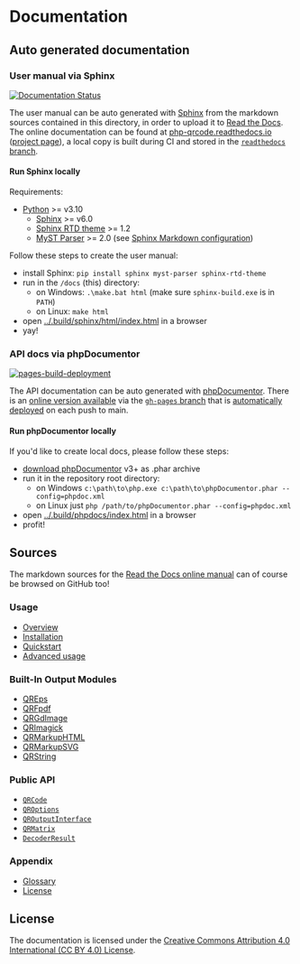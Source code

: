 # Documentation

## Auto generated documentation

### User manual via Sphinx

[![Documentation Status](https://readthedocs.org/projects/php-qrcode/badge/?version=main)](https://php-qrcode.readthedocs.io/en/main/?badge=main)

The user manual can be auto generated with [Sphinx](https://www.sphinx-doc.org) from the markdown sources contained in this directory, in order to upload it to [Read the Docs](https://readthedocs.org).
The online documentation can be found at [php-qrcode.readthedocs.io](https://php-qrcode.readthedocs.io/en/main/) ([project page](https://readthedocs.org/projects/php-qrcode/)), a local copy is built during CI and stored in the [`readthedocs` branch](https://github.com/chillerlan/php-qrcode/tree/readthedocs).


#### Run Sphinx locally

Requirements:

- [Python](https://www.python.org/downloads/) >= v3.10
  - [Sphinx](https://www.sphinx-doc.org/en/master/usage/installation.html) >= v6.0
  - [Sphinx RTD theme](https://pypi.org/project/sphinx-rtd-theme/) >= 1.2
  - [MyST Parser](https://myst-parser.readthedocs.io/en/latest/intro.html) >= 2.0 (see [Sphinx Markdown configuration](https://www.sphinx-doc.org/en/master/usage/markdown.html#markdown))

Follow these steps to create the user manual:

- install Sphinx: `pip install sphinx myst-parser sphinx-rtd-theme`
- run in the `/docs` (this) directory:
  - on Windows: `.\make.bat html` (make sure `sphinx-build.exe` is in `PATH`)
  - on Linux: `make html`
- open [../.build/sphinx/html/index.html](../.build/sphinx/html/index.html) in a browser
- yay!


### API docs via phpDocumentor

[![pages-build-deployment](https://github.com/chillerlan/php-qrcode/actions/workflows/pages/pages-build-deployment/badge.svg?branch=gh-pages)](https://github.com/chillerlan/php-qrcode/actions/workflows/pages/pages-build-deployment)

The API documentation can be auto generated with [phpDocumentor](https://www.phpdoc.org/).
There is an [online version available](https://chillerlan.github.io/php-qrcode/) via the [`gh-pages` branch](https://github.com/chillerlan/php-qrcode/tree/gh-pages) that is [automatically deployed](https://github.com/chillerlan/php-qrcode/deployments) on each push to main.


#### Run phpDocumentor locally

If you'd like to create local docs, please follow these steps:

- [download phpDocumentor](https://github.com/phpDocumentor/phpDocumentor/releases) v3+ as .phar archive
- run it in the repository root directory:
  - on Windows `c:\path\to\php.exe c:\path\to\phpDocumentor.phar --config=phpdoc.xml`
  - on Linux just `php /path/to/phpDocumentor.phar --config=phpdoc.xml`
- open [../.build/phpdocs/index.html](../.build/phpdocs/index.html) in a browser
- profit!


## Sources

The markdown sources for the [Read the Docs online manual](https://php-qrcode.readthedocs.io) can of course be browsed on GitHub too!


### Usage
- [Overview](./Usage-Overview.md)
- [Installation](./Usage-Installation.md)
- [Quickstart](./Usage-Quickstart.md)
- [Advanced usage](./Usage-Advanced-usage.md)

### Built-In Output Modules

- [QREps](./Built-In-Output-QREps.md)
- [QRFpdf](./Built-In-Output-QRFpdf.md)
- [QRGdImage](./Built-In-Output-QRGdImage.md)
- [QRImagick](./Built-In-Output-QRImagick.md)
- [QRMarkupHTML](./Built-In-Output-QRMarkupHTML.md)
- [QRMarkupSVG](./Built-In-Output-QRMarkupSVG.md)
- [QRString](./Built-In-Output-QRString.md)

<!--
### Customizing output
- [Module values](./Customizing-Module-Values.md)
- [Custom output interface](./Customizing-Custom-output-interface.md)
- [QROutputAbstract](./Customizing-QROutputAbstract.md)


### Examples
- [Built-in Output Interfaces](./Examples-Built-in.md)
  -->

### Public API
- [`QRCode`](./API-QRCode.md)
- [`QROptions`](./API-QROptions.md)
- [`QROutputInterface`](./API-QROutputInterface.md)
- [`QRMatrix`](./API-QRMatrix.md)
- [`DecoderResult`](./API-DecoderResult.md)


### Appendix
- [Glossary](./Appendix-Terminology.md)
- [License](./Appendix-License.rst)


## License

The documentation is licensed under the [Creative Commons Attribution 4.0 International (CC BY 4.0) License](https://creativecommons.org/licenses/by/4.0/).
